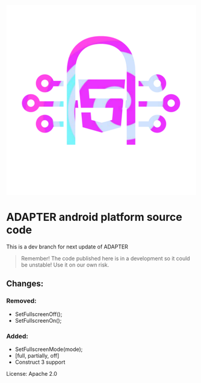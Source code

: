 ![ADAPTER logo](https://github.com/PuRainDev/ADAPTER-android-platform-source/blob/main/adap_logo.png?raw=true)
# ADAPTER android platform source code
 This is a dev branch for next update of ADAPTER
 
> Remember!
> The code published here is in a development so it could be unstable! 
> Use it on our own risk.

## Changes:
### Removed:
- SetFullscreenOff();
- SetFullscreenOn();
 
### Added:
- SetFullscreenMode(mode);
- [full, partially, off]
- Construct 3 support
 
 
 License: Apache 2.0